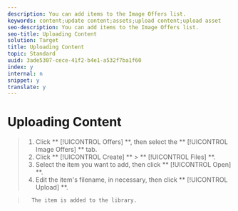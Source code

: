 ```yaml
---
description: You can add items to the Image Offers list.
keywords: content;update content;assets;upload content;upload asset
seo-description: You can add items to the Image Offers list.
seo-title: Uploading Content
solution: Target
title: Uploading Content
topic: Standard
uuid: 3ade5307-cece-41f2-b4e1-a532f7ba1f60
index: y
internal: n
snippet: y
translate: y
---
```


# Uploading Content


>1. Click ** [!UICONTROL  Offers] **, then select the ** [!UICONTROL  Image Offers] ** tab.
>1. Click ** [!UICONTROL  Create] ** > ** [!UICONTROL  Files] **.
>1. Select the item you want to add, then click ** [!UICONTROL  Open] **.
>1. Edit the item's filename, in necessary, then click ** [!UICONTROL  Upload] **.

>       The item is added to the library. 
